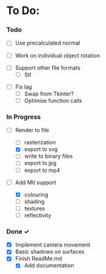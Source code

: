 # To Do:

### Todo

* [ ] Use precalculated normal

- [ ] Work on individual object rotation

* [ ] Support other file formats
  * [ ] Stl

- [ ] Fix lag
  - [ ] Swap from Tkinter?
  - [ ] Optimise function calls

### In Progress

- [ ] Render to file

  - [ ] rasterization
  - [X] export to svg
  - [ ] write to binary files
  - [ ] export to jpg
  - [ ] export to mp4
- [ ] Add Mtl support

  - [X] colouring
  - [ ] shading
  - [ ] textures
  - [ ] reflectivity

### Done ✓

* [X] Implement camera movement
* [X] Basic shadows on surfaces
* [X] Finish ReadMe.md
  * [X] Add documentation
